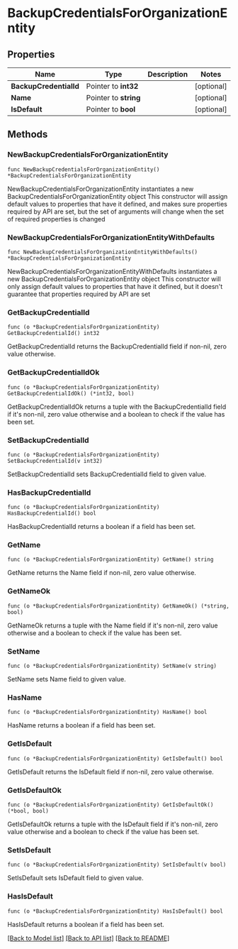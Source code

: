 # BackupCredentialsForOrganizationEntity

## Properties

Name | Type | Description | Notes
------------ | ------------- | ------------- | -------------
**BackupCredentialId** | Pointer to **int32** |  | [optional] 
**Name** | Pointer to **string** |  | [optional] 
**IsDefault** | Pointer to **bool** |  | [optional] 

## Methods

### NewBackupCredentialsForOrganizationEntity

`func NewBackupCredentialsForOrganizationEntity() *BackupCredentialsForOrganizationEntity`

NewBackupCredentialsForOrganizationEntity instantiates a new BackupCredentialsForOrganizationEntity object
This constructor will assign default values to properties that have it defined,
and makes sure properties required by API are set, but the set of arguments
will change when the set of required properties is changed

### NewBackupCredentialsForOrganizationEntityWithDefaults

`func NewBackupCredentialsForOrganizationEntityWithDefaults() *BackupCredentialsForOrganizationEntity`

NewBackupCredentialsForOrganizationEntityWithDefaults instantiates a new BackupCredentialsForOrganizationEntity object
This constructor will only assign default values to properties that have it defined,
but it doesn't guarantee that properties required by API are set

### GetBackupCredentialId

`func (o *BackupCredentialsForOrganizationEntity) GetBackupCredentialId() int32`

GetBackupCredentialId returns the BackupCredentialId field if non-nil, zero value otherwise.

### GetBackupCredentialIdOk

`func (o *BackupCredentialsForOrganizationEntity) GetBackupCredentialIdOk() (*int32, bool)`

GetBackupCredentialIdOk returns a tuple with the BackupCredentialId field if it's non-nil, zero value otherwise
and a boolean to check if the value has been set.

### SetBackupCredentialId

`func (o *BackupCredentialsForOrganizationEntity) SetBackupCredentialId(v int32)`

SetBackupCredentialId sets BackupCredentialId field to given value.

### HasBackupCredentialId

`func (o *BackupCredentialsForOrganizationEntity) HasBackupCredentialId() bool`

HasBackupCredentialId returns a boolean if a field has been set.

### GetName

`func (o *BackupCredentialsForOrganizationEntity) GetName() string`

GetName returns the Name field if non-nil, zero value otherwise.

### GetNameOk

`func (o *BackupCredentialsForOrganizationEntity) GetNameOk() (*string, bool)`

GetNameOk returns a tuple with the Name field if it's non-nil, zero value otherwise
and a boolean to check if the value has been set.

### SetName

`func (o *BackupCredentialsForOrganizationEntity) SetName(v string)`

SetName sets Name field to given value.

### HasName

`func (o *BackupCredentialsForOrganizationEntity) HasName() bool`

HasName returns a boolean if a field has been set.

### GetIsDefault

`func (o *BackupCredentialsForOrganizationEntity) GetIsDefault() bool`

GetIsDefault returns the IsDefault field if non-nil, zero value otherwise.

### GetIsDefaultOk

`func (o *BackupCredentialsForOrganizationEntity) GetIsDefaultOk() (*bool, bool)`

GetIsDefaultOk returns a tuple with the IsDefault field if it's non-nil, zero value otherwise
and a boolean to check if the value has been set.

### SetIsDefault

`func (o *BackupCredentialsForOrganizationEntity) SetIsDefault(v bool)`

SetIsDefault sets IsDefault field to given value.

### HasIsDefault

`func (o *BackupCredentialsForOrganizationEntity) HasIsDefault() bool`

HasIsDefault returns a boolean if a field has been set.


[[Back to Model list]](../README.md#documentation-for-models) [[Back to API list]](../README.md#documentation-for-api-endpoints) [[Back to README]](../README.md)



